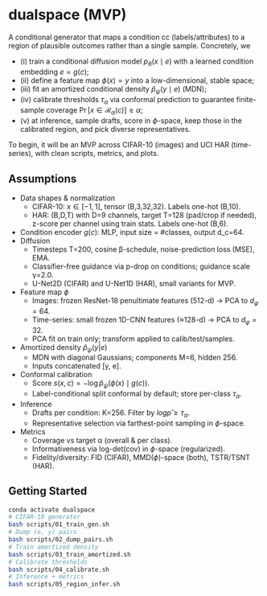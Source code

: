 # dualspace (MVP)


A conditional generator that maps a condition cc (labels/attributes) to a region of plausible outcomes rather than a single sample. Concretely, we 

- (i) train a conditional diffusion model $p_\theta(x\mid e)$ with a learned condition embedding $e=g(c)$;
- (ii) define a feature map $\phi(x)=y$ into a low-dimensional, stable space;
- (iii) fit an amortized conditional density $\hat p_\psi(y\mid e)$ (MDN);
- (iv) calibrate thresholds $\tau_\alpha$ via conformal prediction to guarantee finite-sample coverage $\Pr[x\in \mathcal R_\alpha(c)]\ge \alpha$;
- (v) at inference, sample drafts, score in $\phi$-space, keep those in the calibrated region, and pick diverse representatives.

To begin, it will be an MVP across CIFAR-10 (images) and UCI HAR (time-series), with clean scripts, metrics, and plots.


## Assumptions
 - Data shapes & normalization
    - CIFAR-10: $x ∈ [-1,1]$, tensor (B,3,32,32). Labels one-hot (B,10).
    - HAR: (B,D,T) with D=9 channels, target T=128 (pad/crop if needed), z-score per channel using train stats. Labels one-hot (B,6).
- Condition encoder $g(c)$: MLP, input size = #classes, output d_c=64.
- Diffusion
    - Timesteps T=200, cosine β-schedule, noise-prediction loss (MSE), EMA.
    - Classifier-free guidance via p-drop on conditions; guidance scale γ=2.0.
    - U-Net2D (CIFAR) and U-Net1D (HAR), small variants for MVP.
- Feature map $\phi$
    - Images: frozen ResNet-18 penultimate features (512-d) → PCA to $d_φ=64$.
    - Time-series: small frozen 1D-CNN features (≈128-d) → PCA to $d_φ=32$.
    - PCA fit on train only; transform applied to calib/test/samples.
- Amortized density $\hat p_\psi(y|e)$
    - MDN with diagonal Gaussians; components M=6, hidden 256.
    - Inputs concatenated [y, e].
- Conformal calibration
    - Score $s(x,c)= -\log \hat p_\psi(\phi(x)\mid g(c))$.
    - Label-conditional split conformal by default; store per-class $\tau_\alpha$.
- Inference
    - Drafts per condition: K=256. Filter by $log p̂ ≥ τ_α$.
    - Representative selection via farthest-point sampling in $\phi$-space.
- Metrics
    - Coverage vs target α (overall & per class).
    - Informativeness via log-det(cov) in $\phi$-space (regularized).
    - Fidelity/diversity: FID (CIFAR), MMD($\phi$)-space (both), TSTR/TSNT (HAR).


## Getting Started


```bash
conda activate dualspace
# CIFAR-10 generator
bash scripts/01_train_gen.sh
# Dump (e, y) pairs
bash scripts/02_dump_pairs.sh
# Train amortized density
bash scripts/03_train_amortized.sh
# Calibrate thresholds
bash scripts/04_calibrate.sh
# Inference + metrics
bash scripts/05_region_infer.sh